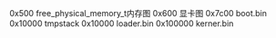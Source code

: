 0x500       free_physical_memory_t内存图
0x600       显卡图
0x7c00      boot.bin
0x10000     tmpstack
0x10000     loader.bin
0x100000    kerner.bin

